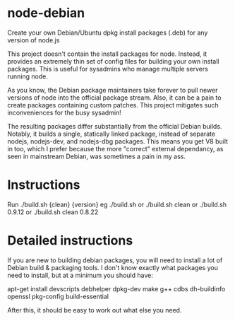 node-debian
===========

Create your own Debian/Ubuntu dpkg install packages (.deb) for any version of node.js

This project doesn't contain the install packages for node. Instead, it provides an
extremely thin set of config files for building your own install packages. This is
useful for sysadmins who manage multiple servers running node.

As you know, the Debian package maintainers take forever to pull newer versions of
node into the official package stream. Also, it can be a pain to create packages
containing custom patches. This project mitigates such inconveniences for the busy
sysadmin!

The resulting packages differ substantially from the official Debian builds. Notably,
it builds a single, statically linked package, instead of separate nodejs, nodejs-dev,
and nodejs-dbg packages. This means you get V8 built in too, which I prefer because
the more "correct" external dependancy, as seen in mainstream Debian, was sometimes a
pain in my ass.


Instructions
============

Run ./build.sh {clean} {version}
eg ./build.sh
or ./build.sh clean
or ./build.sh 0.9.12
or ./build.sh clean 0.8.22


Detailed instructions
=====================

If you are new to building debian packages, you will need to install a lot of Debian
build & packaging tools. I don't know exactly what packages you need to install, but
at a minimum you should have:

 apt-get install devscripts debhelper dpkg-dev make g++ cdbs dh-buildinfo openssl pkg-config build-essential

After this, it should be easy to work out what else you need.

